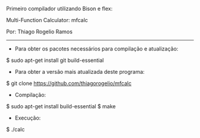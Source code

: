 Primeiro compilador utilizando Bison e flex:

Multi-Function Calculator: mfcalc

Por: Thiago Rogelio Ramos


--------------------------------------------------------------------


+ Para obter os pacotes necessários para compilação e atualização:

$ sudo apt-get install git build-essential

+ Para obter a versão mais atualizada deste programa:

$ git clone https://github.com/thiagorogelio/mfcalc

+ Compilação:

$ sudo apt-get install build-essential
$ make

+ Execução:

$ ./calc
